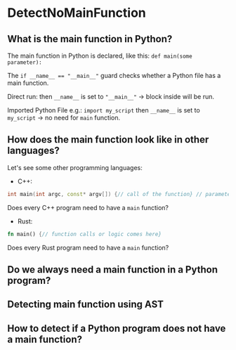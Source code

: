 # DetectNoMainFunction

## What is the main function in Python?

The main function in Python is declared, like this: `def main(some parameter):`

The `if __name__ == "__main__"` guard checks whether a Python file has a main function.

Direct run: then `__name__` is set to `"__main__"` -> block inside will be run.

Imported Python File e.g.: `import my_script` then `__name__` is set to `my_script` ->
no need for `main` function.

## How does the main function look like in other languages?

Let's see some other programming languages:

- C++:

```cpp
int main(int argc, const* argv[]) {// call of the function} // parameters can be missed
```

Does every C++ program need to have a `main` function?

- Rust:

```rust
fn main() {// function calls or logic comes here}
```

Does every Rust program need to have a `main` function?

## Do we always need a main function in a Python program?

## Detecting main function using AST

## How to detect if a Python program does not have a main function?
